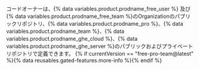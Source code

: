 コードオーナーは、{% data variables.product.prodname_free_user %} 及び{% data variables.product.prodname_free_team %}のOrganizationのパブリックリポジトリ、{% data variables.product.prodname_pro %}、{% data variables.product.prodname_team %}、{% data variables.product.prodname_ghe_cloud %}、{% data variables.product.prodname_ghe_server %}のパブリックおよびプライベートリポジトリで定義できます。 {% if currentVersion == "free-pro-team@latest" %}{% data reusables.gated-features.more-info %}{% endif %}
